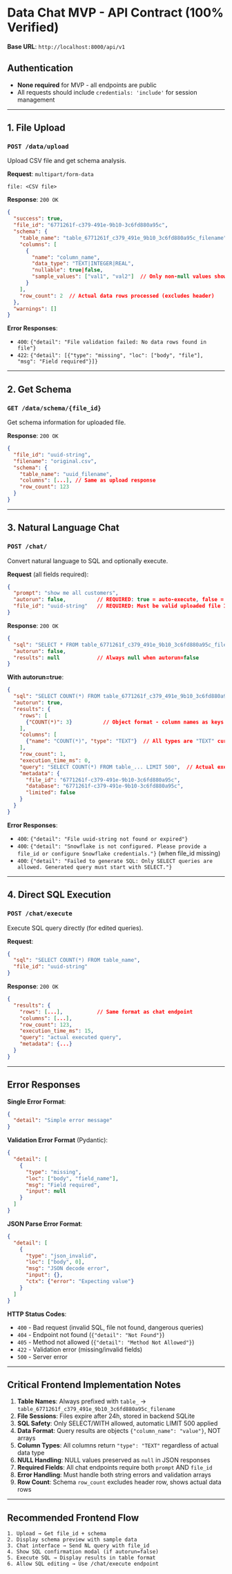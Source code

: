 # Data Chat MVP - API Contract (100% Verified)

**Base URL**: `http://localhost:8000/api/v1`

## Authentication
- **None required** for MVP - all endpoints are public
- All requests should include `credentials: 'include'` for session management

---

## 1. File Upload

### `POST /data/upload`
Upload CSV file and get schema analysis.

**Request**: `multipart/form-data`
```
file: <CSV file>
```

**Response**: `200 OK`
```json
{
  "success": true,
  "file_id": "6771261f-c379-491e-9b10-3c6fd880a95c",
  "schema": {
    "table_name": "table_6771261f_c379_491e_9b10_3c6fd880a95c_filename",
    "columns": [
      {
        "name": "column_name",
        "data_type": "TEXT|INTEGER|REAL",
        "nullable": true|false,
        "sample_values": ["val1", "val2"]  // Only non-null values shown
      }
    ],
    "row_count": 2  // Actual data rows processed (excludes header)
  },
  "warnings": []
}
```

**Error Responses**:
- `400`: `{"detail": "File validation failed: No data rows found in file"}`
- `422`: `{"detail": [{"type": "missing", "loc": ["body", "file"], "msg": "Field required"}]}`

---

## 2. Get Schema

### `GET /data/schema/{file_id}`
Get schema information for uploaded file.

**Response**: `200 OK`
```json
{
  "file_id": "uuid-string",
  "filename": "original.csv",
  "schema": {
    "table_name": "uuid_filename",
    "columns": [...], // Same as upload response
    "row_count": 123
  }
}
```

---

## 3. Natural Language Chat

### `POST /chat/`
Convert natural language to SQL and optionally execute.

**Request** (all fields required):
```json
{
  "prompt": "show me all customers",
  "autorun": false,          // REQUIRED: true = auto-execute, false = just generate SQL
  "file_id": "uuid-string"   // REQUIRED: Must be valid uploaded file ID
}
```

**Response**: `200 OK`
```json
{
  "sql": "SELECT * FROM table_6771261f_c379_491e_9b10_3c6fd880a95c_filename",
  "autorun": false,
  "results": null            // Always null when autorun=false
}
```

**With autorun=true**:
```json
{
  "sql": "SELECT COUNT(*) FROM table_6771261f_c379_491e_9b10_3c6fd880a95c_filename",
  "autorun": true,
  "results": {
    "rows": [
      {"COUNT(*)": 3}          // Object format - column names as keys
    ],
    "columns": [
      {"name": "COUNT(*)", "type": "TEXT"}  // All types are "TEXT" currently
    ],
    "row_count": 1,
    "execution_time_ms": 0,
    "query": "SELECT COUNT(*) FROM table_... LIMIT 500",  // Actual executed query
    "metadata": {
      "file_id": "6771261f-c379-491e-9b10-3c6fd880a95c",
      "database": "6771261f-c379-491e-9b10-3c6fd880a95c",
      "limited": false
    }
  }
}
```

**Error Responses**:
- `400`: `{"detail": "File uuid-string not found or expired"}`
- `400`: `{"detail": "Snowflake is not configured. Please provide a file_id or configure Snowflake credentials."}` (when file_id missing)
- `400`: `{"detail": "Failed to generate SQL: Only SELECT queries are allowed. Generated query must start with SELECT."}`

---

## 4. Direct SQL Execution

### `POST /chat/execute`
Execute SQL query directly (for edited queries).

**Request**:
```json
{
  "sql": "SELECT COUNT(*) FROM table_name",
  "file_id": "uuid-string"
}
```

**Response**: `200 OK`
```json
{
  "results": {
    "rows": [...],           // Same format as chat endpoint
    "columns": [...],
    "row_count": 123,
    "execution_time_ms": 15,
    "query": "actual executed query",
    "metadata": {...}
  }
}
```

---

## Error Responses

**Single Error Format**:
```json
{
  "detail": "Simple error message"
}
```

**Validation Error Format** (Pydantic):
```json
{
  "detail": [
    {
      "type": "missing",
      "loc": ["body", "field_name"],
      "msg": "Field required",
      "input": null
    }
  ]
}
```

**JSON Parse Error Format**:
```json
{
  "detail": [
    {
      "type": "json_invalid",
      "loc": ["body", 0],
      "msg": "JSON decode error",
      "input": {},
      "ctx": {"error": "Expecting value"}
    }
  ]
}
```

**HTTP Status Codes**:
- `400` - Bad request (invalid SQL, file not found, dangerous queries)
- `404` - Endpoint not found (`{"detail": "Not Found"}`)
- `405` - Method not allowed (`{"detail": "Method Not Allowed"}`)
- `422` - Validation error (missing/invalid fields)
- `500` - Server error

---

## Critical Frontend Implementation Notes

1. **Table Names**: Always prefixed with `table_` → `table_6771261f_c379_491e_9b10_3c6fd880a95c_filename`
2. **File Sessions**: Files expire after 24h, stored in backend SQLite
3. **SQL Safety**: Only SELECT/WITH allowed, automatic LIMIT 500 applied
4. **Data Format**: Query results are objects `{"column_name": "value"}`, NOT arrays
5. **Column Types**: All columns return `"type": "TEXT"` regardless of actual data type
6. **NULL Handling**: NULL values preserved as `null` in JSON responses
7. **Required Fields**: All chat endpoints require both `prompt` AND `file_id`
8. **Error Handling**: Must handle both string errors and validation arrays
9. **Row Count**: Schema `row_count` excludes header row, shows actual data rows

---

## Recommended Frontend Flow

```
1. Upload → Get file_id + schema
2. Display schema preview with sample data
3. Chat interface → Send NL query with file_id
4. Show SQL confirmation modal (if autorun=false)
5. Execute SQL → Display results in table format
6. Allow SQL editing → Use /chat/execute endpoint
```
